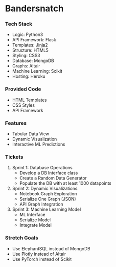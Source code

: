 # Bandersnatch

### Tech Stack
- Logic: Python3
- API Framework: Flask
- Templates: Jinja2
- Structure: HTML5
- Styling: CSS3
- Database: MongoDB
- Graphs: Altair
- Machine Learning: Scikit
- Hosting: Heroku

### Provided Code
- HTML Templates
- CSS Styles
- API Framework

### Features
- Tabular Data View
- Dynamic Visualization
- Interactive ML Predictions

### Tickets
1. Sprint 1: Database Operations
	- Develop a DB Interface class
	- Create a Random Data Generator
	- Populate the DB with at least 1000 datapoints
2. Sprint 2: Dynamic Visualizations
	- Notebook Graph Exploration
	- Serialize One Graph (JSON)
	- API Graph Integration
3. Sprint 3: Machine Learning Model
	- ML Interface
	- Serialize Model
	- Integrate Model

### Stretch Goals
- Use ElephantSQL instead of MongoDB
- Use Plotly instead of Altair
- Use PyTorch instead of Scikit
